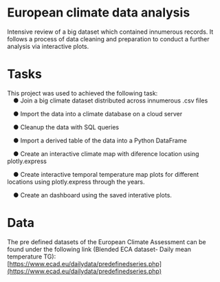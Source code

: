 # European climate data analysis
Intensive review of a big dataset which contained innumerous records. It follows a process of data cleaning and preparation to conduct a further analysis via interactive plots.

# Tasks
This project was used to achieved the following task:  
&emsp;● Join a big climate dataset distributed across innumerous .csv files

&emsp;● Import the data into a climate database on a cloud server

&emsp;● Cleanup the data with SQL queries

&emsp;● Import a derived table of the data into a Python DataFrame

&emsp;● Create an interactive climate map with diference location using plotly.express

&emsp;● Create interactive temporal temperature map plots for different locations using plotly.express through the years.

&emsp;● Create an dashboard using the saved interative plots.

# Data
The pre defined datasets of the European Climate Assessment can be found under the following link (Blended ECA dataset- Daily mean temperature TG):  
[https://www.ecad.eu/dailydata/predefinedseries.php](https://www.ecad.eu/dailydata/predefinedseries.php) 
